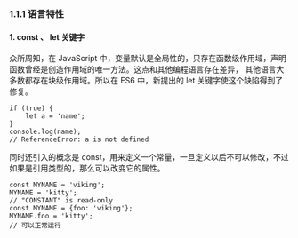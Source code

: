 ### 1.1.1 语言特性

#### 1. const 、 let 关键字

众所周知，在 JavaScript 中，变量默认是全局性的，只存在函数级作用域，声明函数曾经是创造作用域的唯一方法。这点和其他编程语言存在差异，
其他语言大多数都存在块级作用域。所以在 ES6 中，新提出的 let 关键字使这个缺陷得到了修复。

    if (true) {
        let a = 'name';
    }
    console.log(name);
    // ReferenceError: a is not defined

同时还引入的概念是 const，用来定义一个常量，一旦定义以后不可以修改，不过如果是引用类型的，那么可以改变它的属性。

    const MYNAME = 'viking';
    MYNAME = 'kitty';
    // "CONSTANT" is read-only
    const MYNAME = {foo: 'viking'};
    MYNAME.foo = 'kitty';
    // 可以正常运行